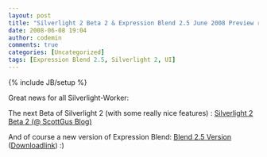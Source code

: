 ```yaml
---
layout: post
title: "Silverlight 2 Beta 2 & Expression Blend 2.5 June 2008 Preview released"
date: 2008-06-08 19:04
author: codemin
comments: true
categories: [Uncategorized]
tags: [Expression Blend 2.5, Silverlight 2, UI]
---
```

{% include JB/setup %}
<p>Great news for all Silverlight-Worker:</p>  <p>The next Beta of Silverlight 2 (with some really nice features) : <a href="http://weblogs.asp.net/scottgu/archive/2008/06/06/silverlight-2-beta2-released.aspx">Silverlight 2 Beta 2 (@ ScottGus Blog)</a></p>  <p>And of course a new version of Expression Blend: <a href="http://www.microsoft.com/expression/products/Features.aspx?key=blend2dot5">Blend 2.5 Version</a> (<a href="http://www.microsoft.com/downloads/details.aspx?FamilyId=32A3E916-E681-4955-BC9F-CFBA49273C7C&amp;displaylang=en">Downloadlink</a>) :)</p>
